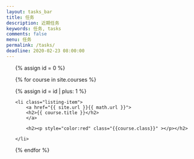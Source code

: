 ```yaml
---
layout: tasks_bar
title: 任务
description: 近期任务
keywords: 任务, tasks
comments: false
menu: 任务
permalink: /tasks/
deadline: 2020-02-23 08:00:00
---
```



<ul class="listing">
{% assign id = 0 %}

{% for course in site.courses %}

{% assign id = id | plus: 1 %}

    <li class="listing-item">
    	<a href="{{ site.url }}{{ math.url }}">
        <h2>{{ course.title }}</h2> 
        </a>
    
        <h2><p style="color:red" class="{{course.class}}" ></p></h2>
  <script>

		document.getElementById("{{id}}").style.background = "green";
		
	  function {{course.function}}() {
	      countDown();
	
	      function addZero(i) {
	          return i < 10 ? "0" + i: i + "";
	      }
	      function countDown() {
	          var nowtime = new Date();
	          var endtime = new Date("2020/02/28,17:57:00");
	          var lefttime = parseInt((endtime.getTime() - nowtime.getTime()) / 1000);
	          var d = parseInt(lefttime / (24*60*60))
	          var h = parseInt(lefttime / (60 * 60) % 24);
	          var m = parseInt(lefttime / 60 % 60);
	          var s = parseInt(lefttime % 60);
	          d = addZero(d)
	          h = addZero(h);
	          m = addZero(m);
	          s = addZero(s);
	          document.querySelector(".{{course.class}}").innerHTML = `活动倒计时  ${d}天 ${h} 时${m} 分 ${s} 秒`;
	          if (lefttime <= 0) {
	              document.querySelector(".{{course.class}}").innerHTML = "活动已结束";
	              return;
	          }
	          setTimeout(countDown, 1000);
	        }
	    }
	</script>
	</li>
{% endfor %}


</ul>

<script>    
      window.onload=function(){
  		{% for course in site.courses %}
  		  	{{course.function}}();
		{% endfor %}
      } 

</script>





